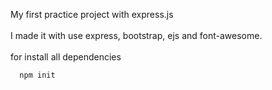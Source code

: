 My first practice project with express.js
<br>
<br>
I made it with use express, bootstrap, ejs and font-awesome.
<br>
<br>
for install all dependencies
```bash
  npm init
```
